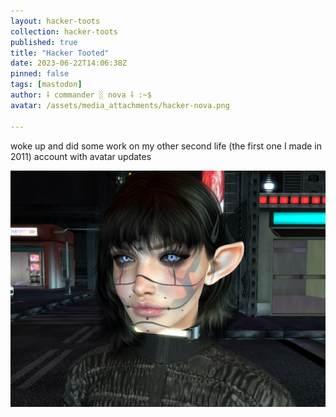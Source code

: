 ```yaml
---
layout: hacker-toots
collection: hacker-toots
published: true
title: "Hacker Tooted"
date: 2023-06-22T14:06:38Z
pinned: false
tags: [mastodon]
author: ⸸ commander ░ nova ⸸ :~$
avatar: /assets/media_attachments/hacker-nova.png

---
```


<p>woke up and did some work on my other second life (the first one I made in 2011) account with avatar updates</p>

![media](/assets/media_attachments/files/110/588/251/089/358/325/original/d95599c3ac68ac4f.png)
